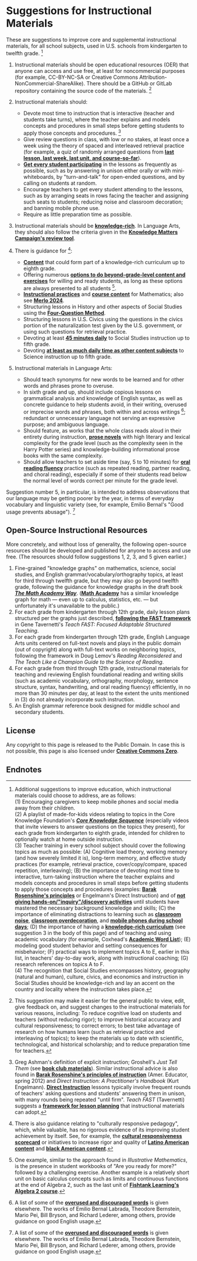 # Suggestions for Instructional Materials

These are suggestions to improve core and supplemental instructional materials, for all school subjects, used in U.S. schools from kindergarten to twelfth grade. [^1]

1. Instructional materials should be open educational resources (OER) that anyone can access and use free, at least for noncommercial purposes (for example, CC-BY-NC-SA or Creative Commons Attribution-NonCommercial-ShareAlike).  There should be a GitHub or GitLab repository containing the source code of the materials. [^2]
2. Instructional materials should:

    - Devote most time to instruction that is interactive (teacher and students take turns), where the teacher explains and models concepts and procedures in small steps before getting students to apply those concepts and procedures. [^3]
    - Give review questions in class, with low or no stakes, at least once a week using the theory of spaced and interleaved retrieval practice (for example, a quiz of randomly arranged questions from [**last lesson, last week, last unit, and course-so-far**](https://x.com/SuzanneRelou/status/1878428245252558888)).
    - [**Get every student participating**](https://achemicalorthodoxy.co.uk/2020/02/09/ratio/) in the lessons as frequently as possible, such as by answering in unison either orally or with mini-whiteboards, by "turn-and-talk" for open-ended questions, and by calling on students at random.
    - Encourage teachers to get every student attending to the lessons, such as by arranging seats in rows facing the teacher and assigning such seats to students; reducing noise and classroom decoration; and banning mobile phone use.
    - Require as little preparation time as possible.

3. Instructional materials should be [**knowledge-rich**](https://link.springer.com/book/10.1007/978-3-031-74661-1). In Language Arts, they should also follow the criteria given in the [**Knowledge Matters Campaign's review tool**](https://knowledgematterscampaign.org/review-tool/).
4. There is guidance for [^6]:

    - [**Content**](https://www.coreknowledge.org/core-knowledge-sequence/) that could form part of a knowledge-rich curriculum up to eighth grade.
    - Offering numerous [**options to do beyond-grade-level content and exercises**](https://slatestarcodex.com/2018/09/04/acc-entry-does-the-education-system-adequately-serve-advanced-students/) for willing and ready students, as long as these options are always presented to all students [^4].
    - [**Instructional practices**](https://www.thescienceofmath.com/) and [**course content**](https://mathacademy.com/courses) for Mathematics; also see [**Merlo 2024**](https://www.cis.org.au/publication/the-science-of-mathematics-and-how-to-apply-it/).
    - Structuring lessons in History and other aspects of Social Studies using the [**Four-Question Method**](https://4qmteaching.net/).
    - Structuring lessons in U.S. Civics using the questions in the civics portion of the naturalization test given by the U.S. government, or using such questions for retrieval practice.
    - Devoting at least [**45 minutes daily**](https://ccsso.org/sites/default/files/2018-11/Elementary%20SS%20Brief%2045%20Minute%20Version_0.pdf) to Social Studies instruction up to fifth grade.
    - Devoting [**at least as much daily time as other content subjects**](https://www.nsta.org/nstas-official-positions/elementary-school-science) to Science instruction up to fifth grade.

5. Instructional materials in Language Arts:

    - Should teach synonyms for new words to be learned and for other words and phrases prone to overuse.
    - In sixth grade and up, should include copious lessons on grammatical analysis and knowledge of English syntax, as well as concrete guidance to help students avoid, in their writing, overused or imprecise words and phrases, both within and across writings [^5]; redundant or unnecessary language not serving an expressive purpose; and ambiguous language.
    - Should feature, as works that the whole class reads aloud in their entirety during instruction, [**prose novels**](https://www.educationnext.org/why-are-books-disappearing-from-english-and-reading-classrooms/) with high literary and lexical complexity for the grade level (such as the complexity seen in the Harry Potter series) and knowledge-building informational prose books with the same complexity.
    - Should allow teachers to set aside time (say, 5 to 10 minutes) for [**oral reading fluency**](https://medium.com/inspired-ideas-prek-12/what-is-reading-fluency-and-how-should-it-be-assessed-8aaa699c9936) practice (such as repeated reading, partner reading, and choral reading), especially if some of their students read below the normal level of words correct per minute for the grade level.

Suggestion number 5, in particular, is intended to address observations that our language may be getting poorer by the year, in terms of everyday vocabulary and linguistic variety (see, for example, Emilio Bernal's "Good usage prevents abusage"). [^5]

<a id=Open_Source_Instructional_Resources></a>

## Open-Source Instructional Resources

More concretely, and without loss of generality, the following open-source resources should be developed and published for anyone to access and use free.  (The resources should follow suggestions 1, 2, 3, and 5 given earlier.)

1. Fine-grained "knowledge graphs" on mathematics, science, social studies, and English grammar/vocabulary/orthography topics, at least for third through twelfth grade, but they may also go beyond twelfth grade, following the guidance for knowledge graphs in the draft book [**_The Math Academy Way_**](https://www.justinmath.com/files/the-math-academy-way).  ([**Math Academy**](https://mathacademy.com) has a similar knowledge graph for math &mdash; even up to calculus, statistics, etc. &mdash; but unfortunately it's unavailable to the public.)
2. For each grade from kindergarten through 12th grade, daily lesson plans structured per the graphs just described, [**following the FAST framework**](https://educationrickshaw.com/2025/09/06/the-truth-about-lesson-planning/) in Gene Tavernetti's _Teach FAST: Focused Adaptable Structured Teaching_.
3. For each grade from kindergarten through 12th grade, English Language Arts units centered on full-text novels and plays in the public domain (out of copyright) along with full-text works on neighboring topics, following the framework in Doug Lemov's _Reading Reconsidered_ and _The Teach Like a Champion Guide to the Science of Reading_.
4. For each grade from third through 12th grade, instructional materials for teaching and reviewing English foundational reading and writing skills (such as academic vocabulary, orthography, morphology, sentence structure, syntax, handwriting, and oral reading fluency) efficiently, in no more than 30 minutes per day, at least to the extent the units mentioned in (3) do not already incorporate such instruction.
5. An English grammar reference book designed for middle school and secondary students.

<a id=License></a>

## License

Any copyright to this page is released to the Public Domain.  In case this is not possible, this page is also licensed under [**Creative Commons Zero**](https://creativecommons.org/publicdomain/zero/1.0/).

<a id=Endnotes></a>

## Endnotes

[^1]: Additional suggestions to improve education, which instructional materials could choose to address, are as follows:<br>(1) Encouraging caregivers to keep mobile phones and social media away from their children.<br>(2) A playlist of made-for-kids videos relating to topics in the Core Knowledge Foundation's [**_Core Knowledge Sequence_**](https://www.coreknowledge.org/core-knowledge-sequence/) (especially videos that invite viewers to answer questions on the topics they present), for each grade from kindergarten to eighth grade, intended for children to optionally watch at home outside instruction.<br>(3) Teacher training in every school subject should cover the following topics as much as possible: (A) Cognitive load theory, working memory (and how severely limited it is), long-term memory, and effective study practices (for example, retrieval practice, cover/copy/compare, spaced repetition, interleaving); (B) the importance of devoting most time to interactive, turn-taking instruction where the teacher explains and models concepts and procedures in small steps before getting students to apply those concepts and procedures (examples: [**Barak Rosenshine's principles**](https://www.aft.org/sites/default/files/Rosenshine.pdf) or Engelmann's Direct Instruction) and of [**not giving hands-on/"inquiry"/discovery activities**](https://www.tandfonline.com/doi/abs/10.1207/s15326985ep4102_1) until students have mastered the necessary background knowledge and skills; (C) the importance of eliminating distractions to learning such as [**classroom noise**](https://www.nathanielswain.com/cognitoriumblog/2024/6/quiet-and-silence), [**classroom overdecoration**](https://teachthinkblog.wordpress.com/2021/04/06/minimising-classroom-displays/), and [**mobile phones during school days**](https://www.educationnext.org/take-away-their-cellphones-rewire-schools-belonging-achievement/); (D) the importance of having a [**knowledge-rich curriculum**](https://link.springer.com/book/10.1007/978-3-031-74661-1) (see suggestion 3 in the body of this page) and of teaching and using academic vocabulary (for example, Coxhead's [**Academic Word List**](https://www.wgtn.ac.nz/lals/resources/academicwordlist)); (E) modeling good student behavior and setting consequences for misbehavior; (F) practical ways to implement topics A to E, earlier in this list, in teachers' day-to-day work, along with instructional coaching; (G) research references on topics A to F.<br>(4) The recognition that Social Studies encompasses history, geography (natural and human), culture, civics, and economics and instruction in Social Studies should be knowledge-rich and lay an accent on the country and locality where the instruction takes place.

[^2]: This suggestion may make it easier for the general public to view, edit, give feedback on, and suggest changes to the instructional materials for various reasons, including: To reduce cognitive load on students and teachers (without reducing rigor); to improve historical accuracy and cultural responsiveness; to correct errors; to best take advantage of research on how humans learn (such as retrieval practice and interleaving of topics); to keep the materials up to date with scientific, technological, and historical scholarship; and to reduce preparation time for teachers.

[^3]: Greg Ashman's definition of explicit instruction; Groshell's _Just Tell Them_ (see [**book club materials**](https://educationrickshaw.com/2025/04/04/book-club-materials-for-just-tell-them/)). Similar instructional advice is also found in [**Barak Rosenshine's principles of instruction**](https://www.aft.org/sites/default/files/Rosenshine.pdf) (Amer. Educator, spring 2012) and _Direct Instruction: A Practitioner's Handbook_ (Kurt Engelmann).  [**Direct Instruction**](https://www.nifdi.org/research/journal-of-di/volume-3-no-2-summer-2003/449-the-components-of-direct-instruction/file.html) lessons typically involve frequent rounds of teachers' asking questions and students' answering them in unison, with many rounds being repeated "until firm".  _Teach FAST_ (Tavernetti) suggests a [**framework for lesson planning**](https://educationrickshaw.com/2025/09/06/the-truth-about-lesson-planning/) that instructional materials can adopt.

[^4]: One example, similar to the approach found in _Illustrative Mathematics_, is the presence in student workbooks of "Are you ready for more?" followed by a challenging exercise. Another example is a relatively short unit on basic calculus concepts such as limits and continuous functions at the end of Algebra 2, such as the last unit of [**Fishtank Learning's Algebra 2 course**](https://www.fishtanklearning.org/curriculum/math/algebra-2/).

[^5]: A list of some of the [**overused and discouraged words**](http://peteroupc.github.io/usage.html) is given elsewhere.  The works of Emilio Bernal Labrada, Theodore Bernstein, Mario Pei, Bill Bryson, and Richard Lederer, among others, provide guidance on good English usage.

[^6]: There is also guidance relating to "culturally responsive pedagogy", which, while valuable, has no rigorous evidence of its improving student achievement by itself.  See, for example, the [**cultural responsiveness scorecard**](https://steinhardt.nyu.edu/sites/default/files/2020-12/CRE%20Scorecard%20Revised%20Aug%202020.pdf) or initiatives to increase rigor and quality of [**Latino American content**](https://unidosus.org/publications/analyzing-inclusion-of-latino-contributions-in-us-history-curricula-for-high-school/) and [**black American content**](https://hub.jhu.edu/2021/02/10/black-history-curricula-lacking-rigor-and-quality/).
